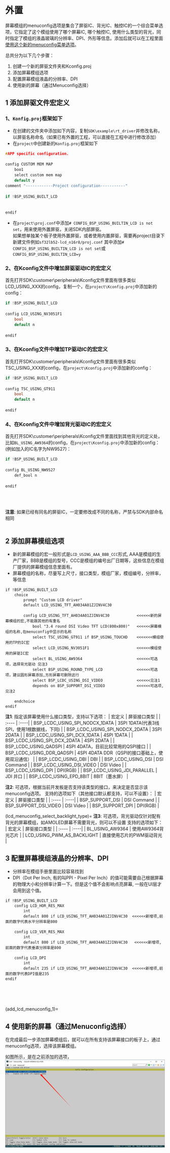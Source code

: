 

# 外置

屏幕模组的menuconfig选项是集合了屏驱IC、背光IC、触控IC的一个综合菜单选项，它指定了这个模组使用了哪个屏幕IC, 哪个触控IC, 使用什么类型的背光，同时指定了模组的液晶玻璃的分辨率、DPI、外形等信息。添加后就可以在工程里面[使用这个新的menuconfig菜单选项](add_lcd_menuconfig_1)。

总共分为以下几个步骤：
1. 创建一个新的屏驱文件夹和Kconfig.proj
2. 添加屏幕模组选项
3. 配置屏幕模组液晶的分辨率、DPI
4. 使用新的屏幕（通过Menuconfig选择）


## 1 添加屏驱文件宏定义
### 1、`Konfig.proj`框架如下  
* 在创建的文件夹中添加如下内容，复制`SDK\example\rt_driver`并修改名称，以屏驱名称命名（如果已有外置的工程，可以直接在工程中进行修改添加）
* 在`project`中创建新的`Konfig.proj`框架如下
```c
#APP specific configuration.

config CUSTOM MEM MAP
    boo1
    select custom mem map
    default y
comment "------------Project configuration-----------"  

if !BSP_USING_BUILT_LCD
    

endif
```
* 在`project\proj.conf`中添加`# CONFIG_BSP_USING_BUILTIN_LCD is not set`，用来使用外置屏驱，关闭SDK内部屏驱。<br>
如果想单独某个板子使用外置屏驱，或者使用内置屏驱，需要再project目录下新建文件例如`sf32lb52-lcd_n16r8/proj.conf` 其中添加`# CONFIG_BSP_USING_BUILTIN_LCD is not set`或`CONFIG_BSP_USING_BUILTIN_LCD=y`

### 2、在Kconfig文件中增加屏驱驱动IC的宏定义
首先打开SDK\customer\peripherals\Kconfig文件里面有很多类似LCD_USING_XXX的config，复制一个，在`project\Kconfig.proj`中添加新的config：
```c
if !BSP_USING_BUILT_LCD

config LCD_USING_NV3051F1
    bool
    default n

endif
```
### 3、在Kconfig文件中增加TP驱动IC的宏定义
首先打开SDK\customer\peripherals\Kconfig文件里面有很多类似TSC_USING_XXX的config，在`project\Kconfig.proj`中添加新的config：
```c
if !BSP_USING_BUILT_LCD

config TSC_USING_GT911
    bool
    default n

endif
```
### 4、在Kconfig文件中增加背光驱动IC的宏定义
首先打开SDK\customer\peripherals\Kconfig文件里面找到其他背光的定义处，比如`BL_USING_AW9364`的config，在`project\Kconfig.proj`中添加新的config：(例如加入的IC名字为NW9527)：
```c
if !BSP_USING_BUILT_LCD

config BL_USING_NW9527
    def_bool n

endif
```
<br>
<br>

**注意**: 如果已经有同名的屏驱IC，一定要修改成不同的名称，严禁与SDK内部命名相同
<br>
<br>

## 2 添加屏幕模组选项
- 新的屏幕模组的宏一般形式是`LCD_USING_AAA_BBB_CCC`形式, AAA是模组的生产厂家，BBB是模组的型号，CCC是模组的编号出厂日期等，这些信息在模组厂提供的屏幕模组信息里面有。
- 屏幕模组的名称，尽量写上尺寸，接口类型，模组厂家，模组编号，分辨率，等信息
```
if !BSP_USING_BUILT_LCD
    choice
        prompt "Custom LCD driver"
        default LCD_USING_TFT_AH034A01ZJINV4C30

        config LCD_USING_TFT_AH034A01ZJINV4C30            <<<<<<新的屏幕模组的宏,不能跟其他的有重名
            bool "3.4 round DSI Video TFT LCD(800x800)"   <<<<<<屏幕模组的名称,在menuconfig中显示的名称
            select TSC_USING_GT911 if BSP_USING_TOUCHD    <<<<<<<模组使用的TP的IC宏
            select LCD_USING_NV3051F1                     <<<<<<模组使用的屏驱IC宏
            select BL_USING_AW9364                        <<<<<<可选项，选择背光驱动 见注3 
            select BSP_USING_ROUND_TYPE_LCD               <<<<<<可选项，建议圆形屏幕添加,方形屏幕可删除这行
            select BSP_LCDC_USING_DSI_VIDEO               <<<<<<见注1
            depends on BSP_SUPPORT_DSI_VIDEO              <<<<<<可选项,见注2

    endchoice
endif
```

**注1**: 
指定该屏幕使用什么接口类型，支持以下选项：
| 宏定义 | 屏驱接口类型 |
| :---- | :----|
| BSP_LCDC_USING_SPI_NODCX_1DATA | 3SPI 1DATA(代表3线SPI，使用1根数据线，下同) |
| BSP_LCDC_USING_SPI_NODCX_2DATA | 3SPI 2DATA  |
| BSP_LCDC_USING_SPI_DCX_1DATA   | 4SPI 1DATA  |
| BSP_LCDC_USING_SPI_DCX_2DATA   | 4SPI 2DATA  |
| BSP_LCDC_USING_QADSPI          | 4SPI 4DATA，目前比较常用的QSPI接口  |
| BSP_LCDC_USING_DDR_QADSPI      | 4SPI 4DATA DDR（QSPI的接口基础上，使用双沿通信）  |
| BSP_LCDC_USING_DBI             |  DBI |
| BSP_LCDC_USING_DSI             |  DSI Command |
| BSP_LCDC_USING_DSI_VIDEO       |  DSI Video |
| BSP_LCDC_USING_DPI             |  DPI(RGB) |
| BSP_LCDC_USING_JDI_PARALLEL    |  JDI 并口 |
| BSP_LCDC_USING_EPD_8BIT        |  8BIT（墨水屏）  |

**注2**: 
可选项，根据当前开发板是否支持该类型的接口，来决定是否显示该menuconfig选项。
支持的选项如下（其他接口默认都支持，可以不设置）：
| 宏定义 | 屏驱接口类型 |
| :---- | :----|
| BSP_SUPPORT_DSI             |  DSI Command |
| BSP_SUPPORT_DSI_VIDEO       |  DSI Video |
| BSP_SUPPORT_DPI             |  DPI(RGB) |

(lcd_menuconfig_select_backlight_type)=
**注3**: 
可选项，背光驱动仅针对配有背光的屏幕模组，如AMOLED屏幕不需要背光，则可以不设置
支持的选项如下：
| 宏定义 | 屏驱接口类型 |
| :---- | :----|
| BL_USING_AW9364             |  使用AW9364背光芯片 |
| LCD_USING_PWM_AS_BACKLIGHT  |  直接使用芯片的PWM驱动背光 |




## 3 配置屏幕模组液晶的分辨率、DPI
- 分辨率在模组手册里面比较容易找到
- DPI（Dot Per Inch, 有的叫PPI - Pixel Per Inch）的值可能需要自己根据屏幕的物理大小和分辨率计算一下。但是这个值不会影响点亮屏幕, 一般在UI层才会用到这个值。
```
if !BSP_USING_BUILT_LCD
    config LCD_HOR_RES_MAX
        int
	    default 800 if LCD_USING_TFT_AH034A01ZJINV4C30  <<<<<<新增项,前面的数字代表水平分辨率是800

    config LCD_VER_RES_MAX
        int
        default 800 if LCD_USING_TFT_AH034A01ZJINV4C30   <<<<<<新增项,前面的数字代表垂直分辨率是800

    config LCD_DPI
        int
        default 235 if LCD_USING_TFT_AH034A01ZJINV4C30  <<<<<<新增项,前面的数字代表DPI值是235
endif
```

<br>
<br>
<br>

(add_lcd_menuconfig_1)=
## 4 使用新的屏幕（通过Menuconfig选择）
在完成最后一步添加屏幕模组后，就可以在所有支持该屏幕接口的板子上，通过menuconfig选项，选择该屏幕模组。

如图所示，是在之前添加的选项，
![alt text](assets/menuconfig_select_lcd_module_1.png)

<br>
<br>
<br>